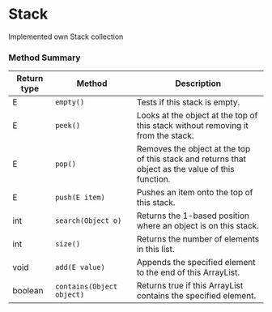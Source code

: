 # Stack

Implemented own Stack collection

### Method Summary
| Return type | Method | Description |
| --- | --- | --- |
| E | `empty()` | Tests if this stack is empty. |
| E | `peek()` | Looks at the object at the top of this stack without removing it from the stack. |
| E | `pop()` | Removes the object at the top of this stack and returns that object as the value of this function. |
| E | `push(E item)` | Pushes an item onto the top of this stack. |
| int | `search(Object o)` | Returns the 1-based position where an object is on this stack. |
| int | `size()` | Returns the number of elements in this list. |
| void | `add(E value)` | Appends the specified element to the end of this ArrayList. |
| boolean | `contains(Object object)` | Returns true if this ArrayList contains the specified element. |
